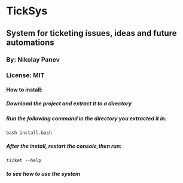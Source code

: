 # TickSys

## System for ticketing issues, ideas and future automations

### By: Nikolay Panev

### License: MIT

#### How to install:
##### Download the project and extract it to a directory
##### Run the following command in the directory you extracted it in:
```
bash install.bash
```
##### After the install, restart the console,then run:
```
ticket --help
```
##### to see how to use the system
